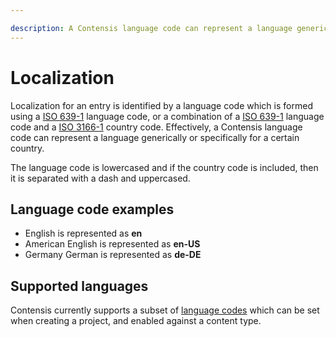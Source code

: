 ```yaml
---

description: A Contensis language code can represent a language generically or specifically for a certain country.
---
```

# Localization

Localization for an entry is identified by a language code which is formed using a [ISO 639-1](https://en.wikipedia.org/wiki/ISO_639-1) language code, or a combination of a [ISO 639-1](https://en.wikipedia.org/wiki/ISO_639-1) language code and a [ISO 3166-1](https://en.wikipedia.org/wiki/ISO_3166-1) country code. Effectively, a Contensis language code can represent a language generically or specifically for a certain country.

The language code is lowercased and if the country code is included, then it is separated with a dash and uppercased.

## Language code examples

- English is represented as **en**
- American English is represented as **en-US**
- Germany German is represented as **de-DE**

## Supported languages
Contensis currently supports a subset of [language codes](https://zenhub.zengenti.com/Contensis/12.0/kb/content-types-and-entries/entries/multi-language-support.aspx) which can be set when creating a project, and enabled against a content type.
